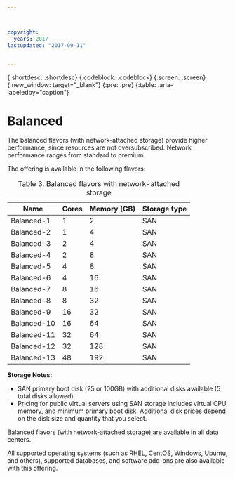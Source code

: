 ```yaml
---



copyright:
  years: 2017
lastupdated: "2017-09-11"


---
```


{:shortdesc: .shortdesc}
{:codeblock: .codeblock}
{:screen: .screen}
{:new_window: target="_blank"}
{:pre: .pre}
{:table: .aria-labeledby="caption"}

# Balanced
The balanced flavors (with network-attached storage) provide higher performance, since resources are not oversubscribed. Network performance ranges from standard to premium. 

The offering is available in the following flavors:

<table>
<CAPTION>Table 3. Balanced flavors with network-attached storage</CAPTION>
<THEAD>
<TR>
<th>Name</th>
<th>Cores</th>
<th>Memory (GB)</th>
<th>Storage type</th>
</TR>
</THEAD>
<TBODY>
<tr>
<td>Balanced-1</td>
<td>1</td>
<td>2</td>
<td>SAN</td>
</tr>
<tr>
<td>Balanced-2</td>
<td>1</td>
<td>4</td>
<td>SAN</td>
</tr>
<tr>
<td>Balanced-3</td>
<td>2</td>
<td>4</td>
<td>SAN</td>
</tr>
<tr>
<td>Balanced-4</td>
<td>2</td>
<td>8</td>
<td>SAN</td>
</tr>
<tr>
<td>Balanced-5</td>
<td>4</td>
<td>8</td>
<td>SAN</td>
</tr>
<tr>
<td>Balanced-6</td>
<td>4</td>
<td>16</td>
<td>SAN</td>
</tr>
<tr>
<td>Balanced-7</td>
<td>8</td>
<td>16</td>
<td>SAN</td>
</tr>
<tr>
<td>Balanced-8</td>
<td>8</td>
<td>32</td>
<td>SAN</td>
</tr>
<tr>
<td>Balanced-9</td>
<td>16</td>
<td>32</td>
<td>SAN</td>
</tr>
<tr>
<td>Balanced-10</td>
<td>16</td>
<td>64</td>
<td>SAN</td>
</tr>
<tr>
<td>Balanced-11</td>
<td>32</td>
<td>64</td>
<td>SAN</td>
</tr>
<tr>
<td>Balanced-12</td>
<td>32</td>
<td>128</td>
<td>SAN</td>
</tr>
<tr>
<td>Balanced-13</td>
<td>48</td>
<td>192</td>
<td>SAN</td>
</tr>
</TBODY>
</table>

**Storage Notes:** 

* SAN primary boot disk (25 or 100GB) with additional disks available (5 total disks allowed).
* Pricing for public virtual servers using SAN storage includes virtual CPU, memory, and minimum primary boot disk. Additional disk prices depend on the disk size and quantity that you select.  

Balanced flavors (with network-attached storage) are available in all data centers.

All supported operating systems (such as RHEL, CentOS, Windows, Ubuntu, and others), supported  databases, and software add-ons are also available with this offering.  

